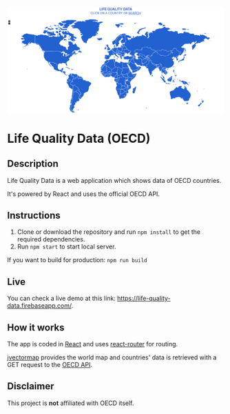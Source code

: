![Life Quality Data Home](/screenshots/home.png)

# Life Quality Data (OECD)
## Description
Life Quality Data is a web application which shows data of OECD countries.

It's powered by React and uses the official OECD API.

## Instructions
1. Clone or download the repository and run `npm install` to get the required dependencies.
2. Run `npm start` to start local server.

If you want to build for production: `npm run build`

## Live
You can check a live demo at this link: https://life-quality-data.firebaseapp.com/.

## How it works
The app is coded in [React](https://facebook.github.io/react/) and uses [react-router](https://github.com/ReactTraining/react-router) for routing.

[jvectormap](https://github.com/bjornd/jvectormap) provides the world map and countries' data is retrieved with a GET request to the [OECD API](https://data.oecd.org/api/).

## Disclaimer
This project is **not** affiliated with OECD itself.
